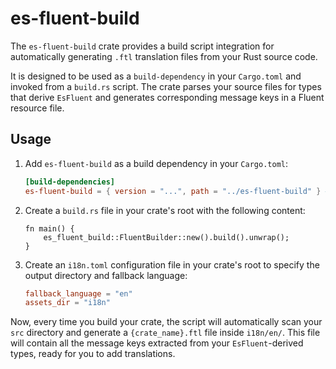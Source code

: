 # es-fluent-build

The `es-fluent-build` crate provides a build script integration for automatically generating `.ftl` translation files from your Rust source code.

It is designed to be used as a `build-dependency` in your `Cargo.toml` and invoked from a `build.rs` script. The crate parses your source files for types that derive `EsFluent` and generates corresponding message keys in a Fluent resource file.

## Usage

1.  Add `es-fluent-build` as a build dependency in your `Cargo.toml`:

    ```toml
    [build-dependencies]
    es-fluent-build = { version = "...", path = "../es-fluent-build" } # Adjust path as needed
    ```

2.  Create a `build.rs` file in your crate's root with the following content:

    ```rust,no_run
    fn main() {
        es_fluent_build::FluentBuilder::new().build().unwrap();
    }
    ```

3.  Create an `i18n.toml` configuration file in your crate's root to specify the output directory and fallback language:

    ```toml
    fallback_language = "en"
    assets_dir = "i18n"
    ```

Now, every time you build your crate, the script will automatically scan your `src` directory and generate a `{crate_name}.ftl` file inside `i18n/en/`. This file will contain all the message keys extracted from your `EsFluent`-derived types, ready for you to add translations.